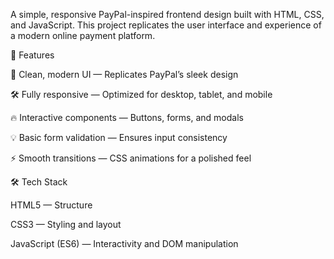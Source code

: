 A simple, responsive PayPal-inspired frontend design built with HTML, CSS, and JavaScript. This project replicates the user interface and experience of a modern online payment platform.

🎯 Features

🎨 Clean, modern UI — Replicates PayPal’s sleek design

🛠️ Fully responsive — Optimized for desktop, tablet, and mobile

🔥 Interactive components — Buttons, forms, and modals

💡 Basic form validation — Ensures input consistency

⚡ Smooth transitions — CSS animations for a polished feel

🛠️ Tech Stack

HTML5 — Structure

CSS3 — Styling and layout

JavaScript (ES6) — Interactivity and DOM manipulation

